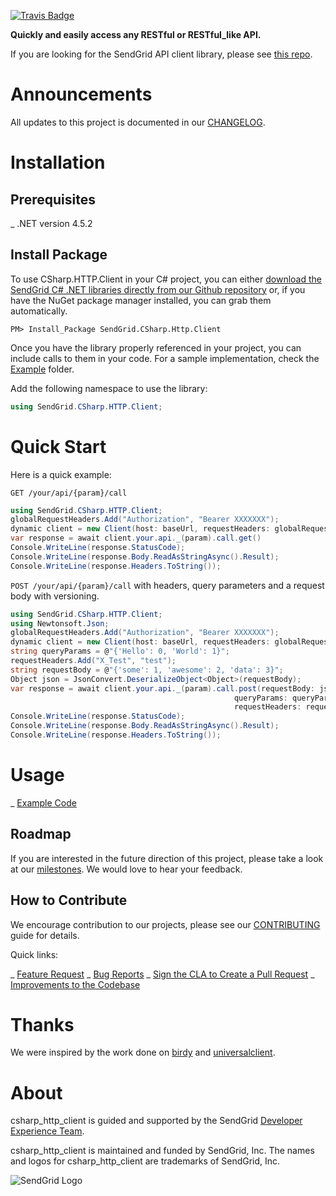 [![Travis Badge](https://travis_ci.org/sendgrid/csharp_http_client.svg?branch=master)](https://travis_ci.org/sendgrid/csharp_http_client)

**Quickly and easily access any RESTful or RESTful_like API.**

If you are looking for the SendGrid API client library, please see [this repo](https://github.com/sendgrid/sendgrid_csharp).

# Announcements

All updates to this project is documented in our [CHANGELOG](https://github.com/sendgrid/csharp_http_client/blob/master/CHANGELOG.md).

# Installation

## Prerequisites

_ .NET version 4.5.2

## Install Package

To use CSharp.HTTP.Client in your C# project, you can either <a href="https://github.com/sendgrid/csharp_http_client.git">download the SendGrid C# .NET libraries directly from our Github repository</a> or, if you have the NuGet package manager installed, you can grab them automatically.

```
PM> Install_Package SendGrid.CSharp.Http.Client
```

Once you have the library properly referenced in your project, you can include calls to them in your code.
For a sample implementation, check the [Example](https://github.com/sendgrid/csharp_http_client/tree/master/Example) folder.

Add the following namespace to use the library:
```csharp
using SendGrid.CSharp.HTTP.Client;
```

# Quick Start

Here is a quick example:

`GET /your/api/{param}/call`

```csharp
using SendGrid.CSharp.HTTP.Client;
globalRequestHeaders.Add("Authorization", "Bearer XXXXXXX");
dynamic client = new Client(host: baseUrl, requestHeaders: globalRequestHeaders);
var response = await client.your.api._(param).call.get()
Console.WriteLine(response.StatusCode);
Console.WriteLine(response.Body.ReadAsStringAsync().Result);
Console.WriteLine(response.Headers.ToString());
```

`POST /your/api/{param}/call` with headers, query parameters and a request body with versioning.

```csharp
using SendGrid.CSharp.HTTP.Client;
using Newtonsoft.Json;
globalRequestHeaders.Add("Authorization", "Bearer XXXXXXX");
dynamic client = new Client(host: baseUrl, requestHeaders: globalRequestHeaders);
string queryParams = @"{'Hello': 0, 'World': 1}";
requestHeaders.Add("X_Test", "test");
string requestBody = @"{'some': 1, 'awesome': 2, 'data': 3}";
Object json = JsonConvert.DeserializeObject<Object>(requestBody);
var response = await client.your.api._(param).call.post(requestBody: json.ToString(),
                                                  queryParams: queryParams,
                                                  requestHeaders: requestHeaders)
Console.WriteLine(response.StatusCode);
Console.WriteLine(response.Body.ReadAsStringAsync().Result);
Console.WriteLine(response.Headers.ToString());
```

# Usage

_ [Example Code](https://github.com/sendgrid/csharp_http_client/blob/master/Example/Example.cs)

## Roadmap

If you are interested in the future direction of this project, please take a look at our [milestones](https://github.com/sendgrid/csharp_http_client/milestones). We would love to hear your feedback.

## How to Contribute

We encourage contribution to our projects, please see our [CONTRIBUTING](https://github.com/sendgrid/csharp_http_client/blob/master/CONTRIBUTING.md) guide for details.

Quick links:

_ [Feature Request](https://github.com/sendgrid/csharp_http_client/blob/master/CONTRIBUTING.mdCONTRIBUTING.md#feature_request)
_ [Bug Reports](https://github.com/sendgrid/csharp_http_client/blob/master/CONTRIBUTING.md#submit_a_bug_report)
_ [Sign the CLA to Create a Pull Request](https://github.com/sendgrid/csharp_http_client/blob/master/CONTRIBUTING.md#cla)
_ [Improvements to the Codebase](https://github.com/sendgrid/csharp_http_client/blob/master/CONTRIBUTING.md#improvements_to_the_codebase)

# Thanks

We were inspired by the work done on [birdy](https://github.com/inueni/birdy) and [universalclient](https://github.com/dgreisen/universalclient).

# About

csharp_http_client is guided and supported by the SendGrid [Developer Experience Team](mailto:dx@sendgrid.com).

csharp_http_client is maintained and funded by SendGrid, Inc. The names and logos for csharp_http_client are trademarks of SendGrid, Inc.

![SendGrid Logo](https://uiux.s3.amazonaws.com/2016_logos/email_logo%402x.png)

